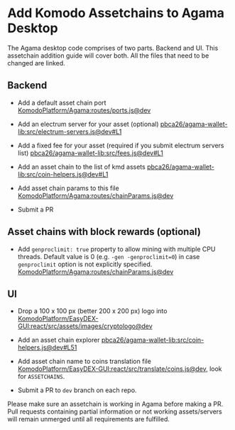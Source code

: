 # Add Komodo Assetchains to Agama Desktop

The Agama desktop code comprises of two parts. Backend and UI. This assetchain addition guide will cover both. All the files that need to be changed are linked.

## Backend

- Add a default asset chain port [KomodoPlatform/Agama:routes/ports.js@dev](https://github.com/KomodoPlatform/Agama/blob/dev/routes/ports.js)

- Add an electrum server for your asset (optional) [pbca26/agama-wallet-lib:src/electrum-servers.js@dev#L1](https://github.com/pbca26/agama-wallet-lib/blob/dev/src/electrum-servers.js#L1)

- Add a fixed fee for your asset (required if you submit electrum servers list) [pbca26/agama-wallet-lib:src/fees.js@dev#L1](https://github.com/pbca26/agama-wallet-lib/blob/dev/src/fees.js#L1)

- Add an asset chain to the list of kmd assets [pbca26/agama-wallet-lib:src/coin-helpers.js@dev#L1](https://github.com/pbca26/agama-wallet-lib/blob/dev/src/coin-helpers.js#L1)

- Add asset chain params to this file [KomodoPlatform/Agama:routes/chainParams.js@dev](https://github.com/KomodoPlatform/Agama/blob/dev/routes/chainParams.js)

- Submit a PR

## Asset chains with block rewards (optional)

- Add `genproclimit: true` property to allow mining with multiple CPU threads. Default value is 0 (e.g. `-gen -genproclimit=0`) in case `genproclimit` option is not explicitly specified. [KomodoPlatform/Agama:routes/chainParams.js@dev](https://github.com/KomodoPlatform/Agama/blob/dev/routes/chainParams.js)

## UI

- Drop a 100 x 100 px (better 200 x 200 px) logo into [KomodoPlatform/EasyDEX-GUI:react/src/assets/images/cryptologo@dev](https://github.com/KomodoPlatform/EasyDEX-GUI/tree/dev/react/src/assets/images/cryptologo)

- Add an asset chain explorer [pbca26/agama-wallet-lib:src/coin-helpers.js@dev#L51](https://github.com/pbca26/agama-wallet-lib/blob/dev/src/coin-helpers.js#L51)

- Add asset chain name to coins translation file [KomodoPlatform/EasyDEX-GUI:react/src/translate/coins.js@dev](https://github.com/KomodoPlatform/EasyDEX-GUI/blob/dev/react/src/translate/coins.js), look for `ASSETCHAINS`.

- Submit a PR to `dev` branch on each repo.

Please make sure an assetchain is working in Agama before making a PR. Pull requests containing partial information or not working assets/servers will remain unmerged until all requirements are fulfilled.
